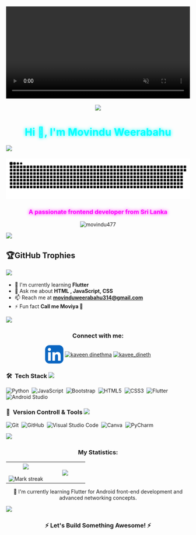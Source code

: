 <p align="center">
  <video autoplay loop muted playsinline width="100%">
    <source src="https://assets.codepen.io/605876/bg-loop.mp4" type="video/mp4">
  </video>
</p>
<p align="center" ><img  src = "https://github.com/7oSkaaa/7oSkaaa/blob/main/Images/about_me.gif?raw=true" width = 100px></p>
<h1 align="center"><span style="color: cyan; text-shadow: 0px 0px 10px cyan;">Hi 👾, I'm Movindu Weerabahu</span></h1>
<a href="https://www.youtube.com/watch?v=dQw4w9WgXcQ"><img src="https://user-images.githubusercontent.com/73097560/115834477-dbab4500-a447-11eb-908a-139a6edaec5c.gif"></a>
<div align="center">
  <br>
  <img alt="snake eating my contributions" src="https://raw.githubusercontent.com/codediaz/codediaz/output/github-contribution-grid-snake.svg" />
  <br/>
</div>
<h3 align="center"><span style="color: magenta; text-shadow: 0px 0px 10px magenta;">A passionate frontend developer from Sri Lanka</span></h3>

<p align="center"> 
  <img src="https://komarev.com/ghpvc/?username=movindu477&label=Profile%20views&color=00ffff&style=flat" alt="movindu477" />
</p>

<a href="https://www.youtube.com/watch?v=dQw4w9WgXcQ"><img src="https://user-images.githubusercontent.com/73097560/115834477-dbab4500-a447-11eb-908a-139a6edaec5c.gif"></a>

## 🏆GitHub Trophies
![](https://github-profile-trophy.vercel.app/?username=movindu477&theme=discord&no-frame=false&no-bg=false&margin-w=4)

- 🌱 I'm currently learning **Flutter**
- 💬 Ask me about **HTML , JavaScript, CSS**
- 📫 Reach me at **movinduweerabahu314@gmail.com**
- ⚡ Fun fact **Call me Moviya 🤖**

<a href="https://www.youtube.com/watch?v=dQw4w9WgXcQ"><img src="https://user-images.githubusercontent.com/73097560/115834477-dbab4500-a447-11eb-908a-139a6edaec5c.gif"></a>

<h3 align="center">Connect with me:</h3>
<p align="center">
<a href="https://www.linkedin.com/in/movindu-weerabahu-75a6b6320/" target="blank"><img align="center" src="https://github.com/tandpfun/skill-icons/blob/main/icons/LinkedIn.svg" alt="kaveendinethma" height="50" width="50" /></a>
<a href="https://fb.com/kaveen dinethma" target="blank"><img align="center" src="https://raw.githubusercontent.com/rahuldkjain/github-profile-readme-generator/master/src/images/icons/Social/facebook.svg" alt="kaveen dinethma" height="50" width="50" /></a>
<a href="https://www.instagram.com/itz.movi_jr/" target="blank"><img align="center" src="https://www.edigitalagency.com.au/wp-content/uploads/new-Instagram-icon-png-full-colour.png" alt="kavee_dineth" height="50" width="50" /></a>
</p>


### 🛠 &nbsp;Tech Stack <img src="https://media.giphy.com/media/QssGEmpkyEOhBCb7e1/giphy.gif" width="25px">

![Python](https://img.shields.io/badge/python-3670A0?style=for-the-badge&logo=python&logoColor=ffdd54)&nbsp;
![JavaScript](https://img.shields.io/badge/javascript-%23323330.svg?style=for-the-badge&logo=javascript&logoColor=%23F7DF1E)&nbsp;
![Bootstrap](https://img.shields.io/badge/bootstrap-%23563D7C.svg?style=for-the-badge&logo=bootstrap&logoColor=white)&nbsp;
![HTML5](https://img.shields.io/badge/html5-%23E34F26.svg?style=for-the-badge&logo=html5&logoColor=white)&nbsp;
![CSS3](https://img.shields.io/badge/css3-%231572B6.svg?style=for-the-badge&logo=css3&logoColor=white)&nbsp;
![Flutter](https://img.shields.io/badge/flutter-%2302569B.svg?style=for-the-badge&logo=flutter&logoColor=white)
![Android Studio](https://img.shields.io/badge/Android_Studio-%233DDC84.svg?style=for-the-badge&logo=Android%20Studio&logoColor=white)


### 🧰 &nbsp;Version Controll & Tools <img src="https://media.giphy.com/media/QssGEmpkyEOhBCb7e1/giphy.gif" width="25px">

![Git](https://img.shields.io/badge/git-%23F05033.svg?style=for-the-badge&logo=git&logoColor=white)&nbsp;
![GitHub](https://img.shields.io/badge/github-%23121011.svg?style=for-the-badge&logo=github&logoColor=white)&nbsp;
![Visual Studio Code](https://img.shields.io/badge/Visual%20Studio%20Code-0078d7.svg?style=for-the-badge&logo=visual-studio-code&logoColor=white)&nbsp;
![Canva](https://img.shields.io/badge/Canva-%2300C4CC.svg?style=for-the-badge&logo=Canva&logoColor=white)&nbsp;
![PyCharm](https://img.shields.io/badge/PyCharm-%23000000.svg?style=for-the-badge&logo=PyCharm&logoColor=white)


<a href="https://www.youtube.com/watch?v=dQw4w9WgXcQ"><img src="https://user-images.githubusercontent.com/73097560/115834477-dbab4500-a447-11eb-908a-139a6edaec5c.gif"></a>

<h3 align="center">My Statistics:</h3>
<p align="center">
<table align="center">
<tr border="none">
<td width="50%" align="center">
  
  <img  align="center"  src="https://github-readme-stats.vercel.app/api?username=movindu477&theme=dark&show_icons=true&count_private=true" />
  <br></br>
  <img  title="🔥 Get streak stats for your profile at git.io/streak-stats" alt="Mark streak" src="https://github-readme-streak-stats.herokuapp.com/?user=movindu477&theme=dark&hide_border=false" /> 
</td>
<td width="50%" align="center">

  <img  align="center"  src="https://github-readme-stats.anuraghazra1.vercel.app/api/top-langs/?username=movindu477&theme=dark&hide_border=false&no-bg=true&no-frame=true&langs_count=10"/>
  
  </td>
</tr>
</table>

<p align="center">🌱 I'm currently learning Flutter for Android front-end development and advanced networking concepts.</p>

<a href="https://www.youtube.com/watch?v=dQw4w9WgXcQ"><img src="https://user-images.githubusercontent.com/73097560/115834477-dbab4500-a447-11eb-908a-139a6edaec5c.gif"></a>

<h3 align="center">⚡ Let's Build Something Awesome! ⚡</h3>
